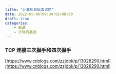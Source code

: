 ```yaml
---
title: "计算机基础面试题"
date: 2022-06-06T09:34:01+08:00
draft: true
categories:
    - 面试
    - 计算机基础
---
```


### TCP 连接三次握手和四次握手
[https://www.cnblogs.com/zzjdbk/p/13028290.html](https://www.cnblogs.com/zzjdbk/p/13028290.html)